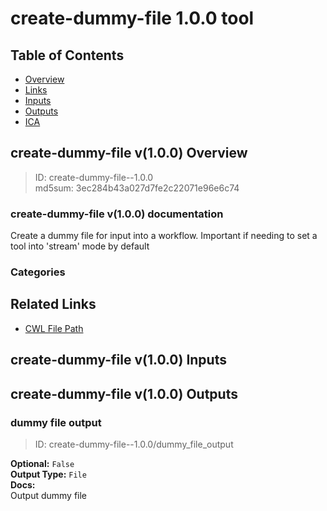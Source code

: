 
create-dummy-file 1.0.0 tool
============================

## Table of Contents
  
- [Overview](#create-dummy-file-v100-overview)  
- [Links](#related-links)  
- [Inputs](#create-dummy-file-v100-inputs)  
- [Outputs](#create-dummy-file-v100-outputs)  
- [ICA](#ica)  


## create-dummy-file v(1.0.0) Overview



  
> ID: create-dummy-file--1.0.0  
> md5sum: 3ec284b43a027d7fe2c22071e96e6c74

### create-dummy-file v(1.0.0) documentation
  
Create a dummy file for input into a workflow.
Important if needing to set a tool into 'stream' mode by default

### Categories
  


## Related Links
  
- [CWL File Path](../../../../../../tools/create-dummy-file/1.0.0/create-dummy-file__1.0.0.cwl)  

  


## create-dummy-file v(1.0.0) Inputs
  


## create-dummy-file v(1.0.0) Outputs

### dummy file output



  
> ID: create-dummy-file--1.0.0/dummy_file_output  

  
**Optional:** `False`  
**Output Type:** `File`  
**Docs:**  
Output dummy file
  

  

